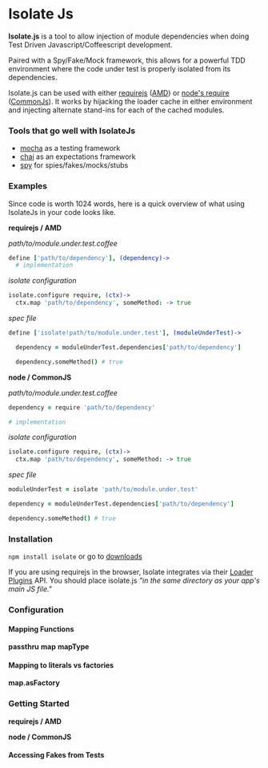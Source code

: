 Isolate Js
===============

**Isolate.js** is a tool to allow injection of module dependencies when
doing Test Driven Javascript/Coffeescript development.

Paired with a Spy/Fake/Mock framework, this allows for a powerful TDD
environment where the code under test is properly isolated from its
dependencies.

Isolate.js can be used with either [requirejs](http://requirejs.org/) ([AMD](https://github.com/amdjs/amdjs-api/wiki/AMD))
or [node's require](http://nodejs.org/) ([CommonJs](http://www.commonjs.org/specs/modules/1.0/)).
It works by hijacking the loader cache in either environment
and injecting alternate stand-ins for each of the cached modules.

### Tools that go well with IsolateJs
* [mocha](http://visionmedia.github.com/mocha/) as a testing framework
* [chai](http://chaijs.com/) as an expectations framework
* [spy]() for spies/fakes/mocks/stubs

### Examples
Since code is worth 1024 words, here is a quick overview of what using
IsolateJs in your code looks like.

**requirejs / AMD**

_path/to/module.under.test.coffee_

```coffeescript
define ['path/to/dependency'], (dependency)->
  # implementation
```

_isolate configuration_

```coffeescript
isolate.configure require, (ctx)->
  ctx.map 'path/to/dependency', someMethod: -> true
```

_spec file_

```coffeescript
define ['isolate!path/to/module.under.test'], (moduleUnderTest)->

  dependency = moduleUnderTest.dependencies['path/to/dependency']

  dependency.someMethod() # true
```

**node / CommonJS**

_path/to/module.under.test.coffee_

```coffeescript
dependency = require 'path/to/dependency'

# implementation

```

_isolate configuration_

```coffeescript
isolate.configure require, (ctx)->
  ctx.map 'path/to/dependency', someMethod: -> true
```

_spec file_

```coffeescript
moduleUnderTest = isolate 'path/to/module.under.test'

dependency = moduleUnderTest.dependencies['path/to/dependency']

dependency.someMethod() # true
```

### Installation

`npm install isolate` or go to [downloads]()

If you are using requirejs in the browser, Isolate integrates via their
[Loader Plugins](http://requirejs.org/docs/api.html#plugins) API. You
should place isolate.js _"in the same directory as your app's main JS file."_

### Configuration

#### Mapping Functions
**passthru**
**map**
**mapType**

#### Mapping to literals vs factories
**map.asFactory**

### Getting Started

**requirejs / AMD**

**node / CommonJS**

#### Accessing Fakes from Tests
